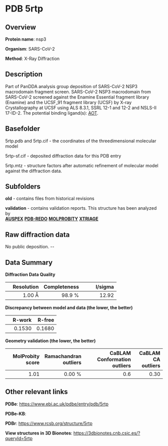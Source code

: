 # PDB 5rtp

## Overview

**Protein name**: nsp3

**Organism**: SARS-CoV-2

**Method**: X-Ray Diffraction

## Description

Part of PanDDA analysis group deposition of SARS-CoV-2 NSP3 macrodomain fragment screen. SARS-CoV-2 NSP3 macrodomain from SARS-CoV-2 screened against the Enamine Essential fragment library (Enamine) and the UCSF_91 fragment library (UCSF) by X-ray Crystallography at UCSF using ALS 8.3.1, SSRL 12-1 and 12-2 and NSLS-II 17-ID-2. The potential binding ligand(s): [AOT](https://www.rcsb.org/ligand/AOT).

## Basefolder

5rtp.pdb and 5rtp.cif - the coordinates of the threedimensional molecular model

5rtp-sf.cif - deposited diffraction data for this PDB entry

5rtp.mtz - structure factors after automatic refinement of molecular model against the diffraction data.

## Subfolders



**old** - contains files from historical revisions

**validation** - contains validation reports. This structure has been analyzed by <br>[**AUSPEX**](https://github.com/thorn-lab/coronavirus_structural_task_force/tree/master/pdb/nsp3/SARS-CoV-2/5rtp/validation/auspex) [**PDB-REDO**](https://github.com/thorn-lab/coronavirus_structural_task_force/tree/master/pdb/nsp3/SARS-CoV-2/5rtp/validation/pdb-redo) [**MOLPROBITY**](https://github.com/thorn-lab/coronavirus_structural_task_force/tree/master/pdb/nsp3/SARS-CoV-2/5rtp/validation/molprobity) [**XTRIAGE**](https://github.com/thorn-lab/coronavirus_structural_task_force/blob/master/pdb/nsp3/SARS-CoV-2/5rtp/validation/Xtriage_output.log)   



## Raw diffraction data

No public deposition. --<br> 

## Data Summary
**Diffraction Data Quality**

|   | Resolution | Completeness| I/sigma |
|---|-------------:|----------------:|--------------:|
|   |1.00 Å|98.9  %|<img width=50/>12.92|

**Discrepancy between model and data (the lower, the better)**

|   | **R-work**| **R-free**   
|---|-------------:|----------------:|           
||  0.1530|  0.1680|

**Geometry validation (the lower, the better)**

|   |**MolProbity<br>score**| **Ramachandran<br>outliers** | **CaBLAM<br>Conformation outliers** | **CaBLAM<br>CA outliers** |
|---|-------------:|----------------:|----------------:|----------------:|
||  1.01|  0.00 %|0.6|0.30|

 

 



## Other relevant links 
**PDBe**:  https://www.ebi.ac.uk/pdbe/entry/pdb/5rtp

**PDBe-KB**:  
 
**PDBr**: https://www.rcsb.org/structure/5rtp 

**View structures in 3D Bionotes**: https://3dbionotes.cnb.csic.es/?queryId=5rtp

